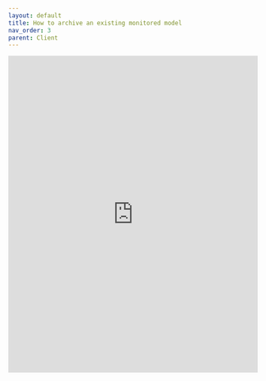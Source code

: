 ```yaml
---
layout: default
title: How to archive an existing monitored model
nav_order: 3
parent: Client
---
```


<iframe src="https://scribehow.com/embed/How_to_archive_an_existing_monitored_model__ERMXq0PHTZCIi2KIB6zrFg" width="100%" height="640" allowfullscreen frameborder="0"></iframe>